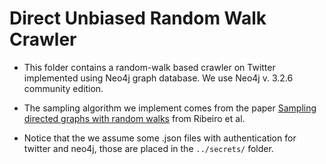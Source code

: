 # Direct Unbiased Random Walk Crawler

- This folder contains a random-walk based crawler on Twitter implemented using Neo4j graph database. 
We use Neo4j v. 3.2.6 community edition.

- The sampling algorithm we implement comes from the paper 
[Sampling directed graphs with random walks](1) 
from Ribeiro et al.

- Notice that the we assume some .json files with authentication for twitter and neo4j, 
those are placed in the `../secrets/` folder.

[1]:http://ieeexplore.ieee.org/abstract/document/6195540/
